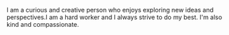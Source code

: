 I am a curious and creative person who enjoys exploring new ideas and perspectives.I am a hard worker and I always strive to do my best. I'm also kind and compassionate.
